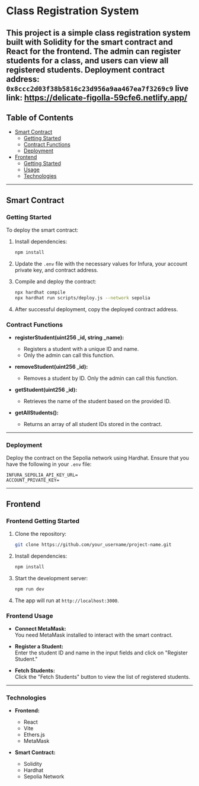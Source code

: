 # Class Registration System

This project is a simple class registration system built with **Solidity** for the smart contract and **React** for the frontend. The admin can register students for a class, and users can view all registered students.
Deployment contract address: `0x8ccc2d03f38b5816c23d956a9aa467ea7f3269c9`
live link: https://delicate-figolla-59cfe6.netlify.app/
---

## **Table of Contents**

- [Smart Contract](#smart-contract)
  - [Getting Started](#getting-started)
  - [Contract Functions](#contract-functions)
  - [Deployment](#deployment)
- [Frontend](#frontend)
  - [Getting Started](#frontend-getting-started)
  - [Usage](#frontend-usage)
  - [Technologies](#technologies)

---

## **Smart Contract**

### **Getting Started**

To deploy the smart contract:

1. Install dependencies:

   ```bash
   npm install
   ```

2. Update the `.env` file with the necessary values for Infura, your account private key, and contract address.
   
3. Compile and deploy the contract:

   ```bash
   npx hardhat compile
   npx hardhat run scripts/deploy.js --network sepolia
   ```

4. After successful deployment, copy the deployed contract address.

### **Contract Functions**

- **registerStudent(uint256 _id, string _name):**
  - Registers a student with a unique ID and name. 
  - Only the admin can call this function.

- **removeStudent(uint256 _id):**
  - Removes a student by ID. Only the admin can call this function.

- **getStudent(uint256 _id):**
  - Retrieves the name of the student based on the provided ID.

- **getAllStudents():**
  - Returns an array of all student IDs stored in the contract.

---

### **Deployment**

Deploy the contract on the Sepolia network using Hardhat. Ensure that you have the following in your `.env` file:

```plaintext
INFURA_SEPOLIA_API_KEY_URL=
ACCOUNT_PRIVATE_KEY=
```

---

## **Frontend**

### **Frontend Getting Started**

1. Clone the repository:

   ```bash
   git clone https://github.com/your_username/project-name.git
   ```

2. Install dependencies:

   ```bash
   npm install
   ```

3. Start the development server:

   ```bash
   npm run dev
   ```

4. The app will run at `http://localhost:3000`.

### **Frontend Usage**

- **Connect MetaMask:**  
  You need MetaMask installed to interact with the smart contract.
  
- **Register a Student:**  
  Enter the student ID and name in the input fields and click on "Register Student."
  
- **Fetch Students:**  
  Click the "Fetch Students" button to view the list of registered students.

---

### **Technologies**

- **Frontend:**
  - React
  - Vite
  - Ethers.js
  - MetaMask

- **Smart Contract:**
  - Solidity
  - Hardhat
  - Sepolia Network
